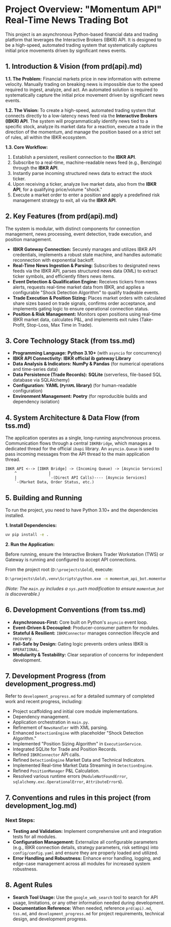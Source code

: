 # Project Overview: "Momentum API" Real-Time News Trading Bot

This project is an asynchronous Python-based financial data and trading platform that leverages the Interactive Brokers (IBKR) API. It is designed to be a high-speed, automated trading system that systematically captures initial price movements driven by significant news events.

## 1. Introduction & Vision (from prd(api).md)

**1.1. The Problem:** Financial markets price in new information with extreme velocity. Manually trading on breaking news is impossible due to the speed required to ingest, analyze, and act. An automated solution is required to systematically capture the initial price movement driven by significant news events.

**1.2. The Vision:** To create a high-speed, automated trading system that connects directly to a low-latency news feed via the **Interactive Brokers (IBKR) API**. The system will programmatically identify news tied to a specific stock, analyze its market data for a reaction, execute a trade in the direction of the momentum, and manage the position based on a strict set of rules, all within the IBKR ecosystem.

**1.3. Core Workflow:**
1.  Establish a persistent, resilient connection to the **IBKR API**.
2.  Subscribe to a real-time, machine-readable news feed (e.g., Benzinga) through the **IBKR API**.
3.  Instantly parse incoming structured news data to extract the stock ticker.
4.  Upon receiving a ticker, analyze live market data, also from the **IBKR API**, for a qualifying price/volume "shock."
5.  Execute a market order to enter a position and apply a predefined risk management strategy to exit, all via the **IBKR API**.

## 2. Key Features (from prd(api).md)

The system is modular, with distinct components for connection management, news processing, event detection, trade execution, and position management.

*   **IBKR Gateway Connection:** Securely manages and utilizes IBKR API credentials, implements a robust state machine, and handles automatic reconnection with exponential backoff.
*   **Real-Time News Ingestion & Parsing:** Subscribes to designated news feeds via the IBKR API, parses structured news data (XML) to extract ticker symbols, and efficiently filters news items.
*   **Event Detection & Qualification Engine:** Receives tickers from news alerts, requests real-time market data from IBKR, and applies a configurable "Shock Detection Algorithm" to qualify tradeable events.
*   **Trade Execution & Position Sizing:** Places market orders with calculated share sizes based on trade signals, confirms order acceptance, and implements gating logic to ensure operational connection status.
*   **Position & Risk Management:** Monitors open positions using real-time IBKR market data, calculates P&L, and implements exit rules (Take-Profit, Stop-Loss, Max Time in Trade).

## 3. Core Technology Stack (from tss.md)

*   **Programming Language:** **Python 3.10+** (with `asyncio` for concurrency)
*   **IBKR API Connectivity:** **IBKR official ib gateway Library**
*   **Data Analysis & Indicators:** **NumPy & Pandas** (for numerical operations and time-series data)
*   **Data Persistence (Trade Records):** **SQLite** (serverless, file-based SQL database via SQLAlchemy)
*   **Configuration:** **YAML (`PyYAML` library)** (for human-readable configuration)
*   **Environment Management:** **Poetry** (for reproducible builds and dependency isolation)

## 4. System Architecture & Data Flow (from tss.md)

The application operates as a single, long-running asynchronous process. Communication flows through a central `IBKRBridge`, which manages a dedicated thread for the official `ibapi` library. An `asyncio.Queue` is used to pass incoming messages from the API thread to the main application thread.

```
IBKR API <--> [IBKR Bridge] -> (Incoming Queue) -> [Asyncio Services]
    ^              |
    |              `-(Direct API Calls)---- [Asyncio Services]
    `-(Market Data, Order Status, etc.)
```

## 5. Building and Running

To run the project, you need to have Python 3.10+ and the dependencies installed.

**1. Install Dependencies:**

```bash
uv pip install -e .
```

**2. Run the Application:**

Before running, ensure the Interactive Brokers Trader Workstation (TWS) or Gateway is running and configured to accept API connections.

From the project root (`D:\proejects\Gold`), execute:

```bash
D:\proejects\Gold\.venv\Scripts\python.exe -m momentum_api_bot.momentum_bot.main
```
*(Note: The `main.py` includes a `sys.path` modification to ensure `momentum_bot` is discoverable.)*

## 6. Development Conventions (from tss.md)

*   **Asynchronous-First:** Core built on Python's `asyncio` event loop.
*   **Event-Driven & Decoupled:** Producer-consumer pattern for modules.
*   **Stateful & Resilient:** `IBKRConnector` manages connection lifecycle and recovery.
*   **Fail-Safe by Design:** Gating logic prevents orders unless IBKR is `OPERATIONAL`.
*   **Modularity & Testability:** Clear separation of concerns for independent development.

## 7. Development Progress (from development_progress.md)

Refer to `development_progress.md` for a detailed summary of completed work and recent progress, including:

*   Project scaffolding and initial core module implementations.
*   Dependency management.
*   Application orchestration in `main.py`.
*   Refinement of `NewsHandler` with XML parsing.
*   Enhanced `DetectionEngine` with placeholder "Shock Detection Algorithm."
*   Implemented "Position Sizing Algorithm" in `ExecutionService`.
*   Integrated SQLite for Trade and Position Records.
*   Refined `IBKRConnector` API calls.
*   Refined `DetectionEngine` Market Data and Technical Indicators.
*   Implemented Real-time Market Data Streaming in `DetectionEngine`.
*   Refined `PositionManager` P&L Calculation.
*   Resolved various runtime errors (`ModuleNotFoundError`, `sqlalchemy.exc.OperationalError`, `AttributeError`s).

## 7. Conventions and rules in this project (from development_log.md)

### Next Steps:

*   **Testing and Validation:** Implement comprehensive unit and integration tests for all modules.
*   **Configuration Management:** Externalize all configurable parameters (e.g., IBKR connection details, strategy parameters, risk settings) into `config/config.yaml` and ensure they are properly loaded and utilized.
*   **Error Handling and Robustness:** Enhance error handling, logging, and edge-case management across all modules for increased system robustness.

## 8. Agent Rules

*   **Search Tool Usage:** Use the `google_web_search` tool to search for API usage, limitations, or any other information needed during development.
*   **Documentation Reference:** When needed, reference `prd(api).md`, `tss.md`, and `development_progress.md` for project requirements, technical design, and development progress.
